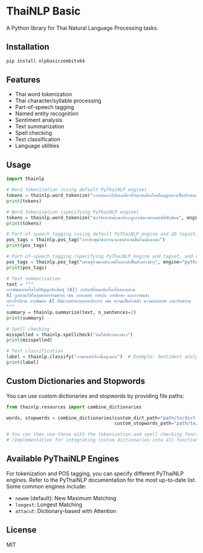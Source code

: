# ThaiNLP Basic

A Python library for Thai Natural Language Processing tasks.

## Installation

```bash
pip install nlpbasiczombitx64
```

## Features

- Thai word tokenization
- Thai character/syllable processing
- Part-of-speech tagging
- Named entity recognition
- Sentiment analysis
- Text summarization
- Spell checking
- Text classification
- Language utilities

## Usage

```python
import thainlp

# Word tokenization (using default PyThaiNLP engine)
tokens = thainlp.word_tokenize("การเดินทางไปท่องเที่ยวที่จังหวัดเชียงใหม่ในฤดูหนาวเป็นประสบการณ์ที่น่าจดจำ")
print(tokens)

# Word tokenization (specifying PyThaiNLP engine)
tokens = thainlp.word_tokenize("นักวิจัยกำลังศึกษาปรากฏการณ์ทางธรรมชาติที่ซับซ้อน", engine="pythainlp:longest")
print(tokens)

# Part-of-speech tagging (using default PyThaiNLP engine and UD tagset)
pos_tags = thainlp.pos_tag("การประชุมวิชาการนานาชาติจะจัดขึ้นในเดือนหน้า")
print(pos_tags)

# Part-of-speech tagging (specifying PyThaiNLP engine and tagset, and converting to ORCHID)
pos_tags = thainlp.pos_tag("เศรษฐกิจของประเทศไทยกำลังฟื้นตัวอย่างช้าๆ", engine="pythainlp", tagset="orchid", return_tagset="ud")
print(pos_tags)

# Text summarization
text = """
การพัฒนาเทคโนโลยีปัญญาประดิษฐ์ (AI) กำลังเปลี่ยนแปลงโลกในหลายด้าน
AI ถูกนำมาใช้ในอุตสาหกรรมต่างๆ เช่น การแพทย์ การเงิน การศึกษา และการขนส่ง
อย่างไรก็ตาม การพัฒนา AI ก็มีความท้าทายหลายประการ เช่น ความเป็นส่วนตัว ความปลอดภัย และจริยธรรม
"""
summary = thainlp.summarize(text, n_sentences=2)
print(summary)

# Spell checking
misspelled = thainlp.spellcheck("ฉันไปเทียวทะเลขาว")
print(misspelled)

# Text classification
label = thainlp.classify("ภาพยนตร์เรื่องนี้สนุกมาก")  # Example: Sentiment analysis
print(label)
```

## Custom Dictionaries and Stopwords

You can use custom dictionaries and stopwords by providing file paths:

```python
from thainlp.resources import combine_dictionaries

words, stopwords = combine_dictionaries(custom_dict_path="path/to/dict.txt",
                                        custom_stopwords_path="path/to/stopwords.txt")

# You can then use these with the tokenization and spell checking functions.
# (Implementation for integrating custom dictionaries into all functions is TODO)
```

## Available PyThaiNLP Engines

For tokenization and POS tagging, you can specify different PyThaiNLP engines.
Refer to the PyThaiNLP documentation for the most up-to-date list. Some common
engines include:

- `newmm` (default): New Maximum Matching
- `longest`: Longest Matching
- `attacut`: Dictionary-based with Attention

## License

MIT
